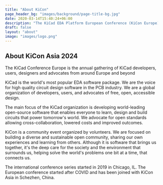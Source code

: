 ```yaml
---
title: "About KiCon"
page_header_bg: "images/background/page-title-bg.jpg"
date: 2020-03-14T15:40:24+06:00
description: "The KiCad EDA Platform European Conference (KiCon Europe) conference is the European track for the international KiCon conference series "
draft: false
layout: "about"
image: "images/logo.png"
---
```


## About KiCon Asia 2024

The KiCad Conference Europe is the annual gathering of KiCad developers,
users, designers and advocates from around Europe and beyond

KiCad is the world's most popular EDA software package. We are the voice
for high quality circuit design software in the PCB industry. We are a
global organization of developers, users, and advocates of free, open,
accessible design.

The main focus of the KiCad organization is developing world-leading
open-source software that enables everyone to learn, design and build
circuits that power tomorrow's world. We advocate for open standards allowing
cross-collaboration, lowered costs and improved outcomes.

KiCon is a community event organized by volunteers. We are focused on
building a diverse and sustainable open community, sharing our own experiences
and learning from others. Although it is software that brings us together, it's
the deep care for the society and the environment that surrounds us, helping
solve the world's problems one bit at a time, that connects us.

The international conference series started in 2019 in Chicago, IL. The European
conference started after COVID and has been joined with KiCon Asia in Schezhen, China.
